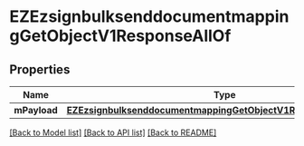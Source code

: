 # EZEzsignbulksenddocumentmappingGetObjectV1ResponseAllOf

## Properties
Name | Type | Description | Notes
------------ | ------------- | ------------- | -------------
**mPayload** | [**EZEzsignbulksenddocumentmappingGetObjectV1ResponseMPayload***](EZEzsignbulksenddocumentmappingGetObjectV1ResponseMPayload.md) |  | 

[[Back to Model list]](../README.md#documentation-for-models) [[Back to API list]](../README.md#documentation-for-api-endpoints) [[Back to README]](../README.md)



